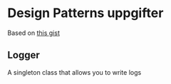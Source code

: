 # Design Patterns uppgifter

Based on [this gist](https://gist.github.com/nz-bill/3a7d9e024a8eec6e90fa59858a96fdfa)

## Logger

A singleton class that allows you to write logs
